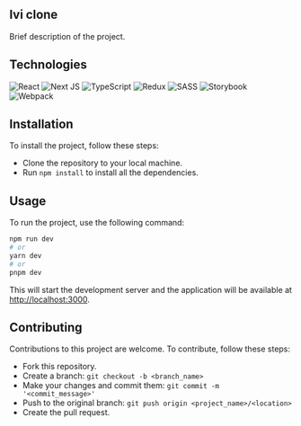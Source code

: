## Ivi clone
Brief description of the project.

## Technologies
![React](https://img.shields.io/badge/react-%2320232a.svg?style=for-the-badge&logo=react&logoColor=%2361DAFB&style=plastic) 
![Next JS](https://img.shields.io/badge/Next-black?style=for-the-badge&logo=next.js&logoColor=white&style=plastic) 
![TypeScript](https://img.shields.io/badge/typescript-%23007ACC.svg?style=for-the-badge&logo=typescript&logoColor=white&style=plastic) 
![Redux](https://img.shields.io/badge/redux-%23593d88.svg?style=for-the-badge&logo=redux&logoColor=white&style=plastic) 
![SASS](https://img.shields.io/badge/SASS-hotpink.svg?style=for-the-badge&logo=SASS&logoColor=white&style=plastic) 
![Storybook](https://img.shields.io/badge/-Storybook-FF4785?style=for-the-badge&logo=storybook&logoColor=white&style=plastic) 
![Webpack](https://img.shields.io/badge/webpack-%238DD6F9.svg?style=for-the-badge&logo=webpack&logoColor=black&style=plastic)

## Installation
To install the project, follow these steps:
- Clone the repository to your local machine.
- Run `npm install` to install all the dependencies.

## Usage
To run the project, use the following command:
```bash
npm run dev
# or
yarn dev
# or
pnpm dev
```
This will start the development server and the application will be available at [http://localhost:3000](http://localhost:3000).

## Contributing
Contributions to this project are welcome. To contribute, follow these steps:
- Fork this repository.
- Create a branch: `git checkout -b <branch_name>`
- Make your changes and commit them: `git commit -m '<commit_message>'`
- Push to the original branch: `git push origin <project_name>/<location>`
- Create the pull request.
